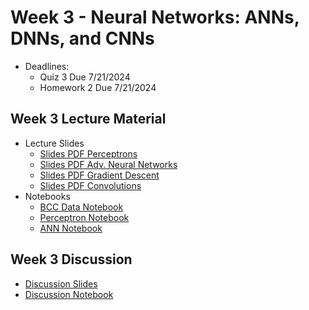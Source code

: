 # Week 3 - Neural Networks: ANNs, DNNs, and CNNs
- Deadlines:
    - Quiz 3 Due 7/21/2024
    - Homework 2 Due 7/21/2024

## Week 3 Lecture Material
- Lecture Slides
    - [Slides PDF Perceptrons](https://drive.google.com/file/d/1iG0C8VBNbFpHCF6lnGUl-j95h6f_1QP9/view?usp=sharing)
    - [Slides PDF Adv. Neural Networks](https://drive.google.com/file/d/1YyhDSh-2wDyXbot02ZpA27oYSixIM7qp/view?usp=sharing)
    - [Slides PDF Gradient Descent](https://drive.google.com/file/d/1NcqyhVgYG2NrtsFRkuT_Rcf9ICWkxiIC/view?usp=sharing)
    - [Slides PDF Convolutions](https://drive.google.com/file/d/1dl-p2Ox64lIFiP0DTWwhaUMt7p_CxRDi/view?usp=sharing)
- Notebooks
    - [BCC Data Notebook](https://colab.research.google.com/drive/1ksEGL7SJ_wutCIyPYx7Loe5EPdOij6dJ?usp=sharing)
    - [Perceptron Notebook](https://colab.research.google.com/drive/1tp11HBJKZYkf7Nje-E-iD5qlb_MgMQm_?usp=sharing)
    - [ANN Notebook](https://colab.research.google.com/drive/15iqjgmQje208R-40Gaa7j-GuMu8WzQiQ?usp=sharing)
## Week 3 Discussion
- [Discussion Slides](https://drive.google.com/file/d/1O67Js8x_AeO1q6a-YeAIAFVeHtMYO3KL/view?usp=sharing)
- [Discussion Notebook](https://colab.research.google.com/drive/1vdSd5ZXsaV-r54ZM7dMFVKtHeASWZ9Dh?usp=sharing)